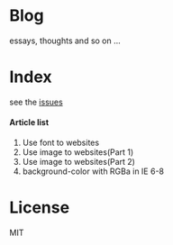 # Blog
essays, thoughts and so on ...

# Index
see the [issues](https://github.com/davinma/blog/issues)

#### Article list
1. Use font to websites
2. Use image to websites(Part 1)
3. Use image to websites(Part 2)
4. background-color with RGBa in IE 6-8

# License
MIT
